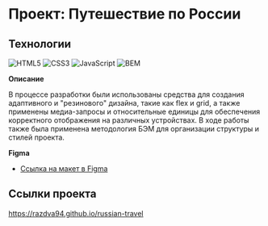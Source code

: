 # Проект: Путешествие по России

## Технологии
![HTML5](https://img.shields.io/badge/-HTML5-e34f26?logo=html5&logoColor=white)
![CSS3](https://img.shields.io/badge/-CSS3-1572b6?logo=css3&logoColor=white)
![JavaScript](https://img.shields.io/badge/-JavaScript-f7df1e?logo=javaScript&logoColor=black)
![BEM](https://img.shields.io/badge/-BEM-yellowgreen)


**Описание**

В процессе разработки были использованы средства для создания адаптивного и "резинового" дизайна, такие как flex и grid, а также применены медиа-запросы и относительные единицы для обеспечения корректного отображения на различных устройствах. В ходе работы также была применена методология БЭМ для организации структуры и стилей проекта.

**Figma**

* [Ссылка на макет в Figma](https://www.figma.com/file/5S2WSbEFL6awjVWJ0NWL8Q/Sprint-3_-Russia-_-desktop-mobile?node-id=28503%3A0)

## Ссылки проекта
https://razdva94.github.io/russian-travel


